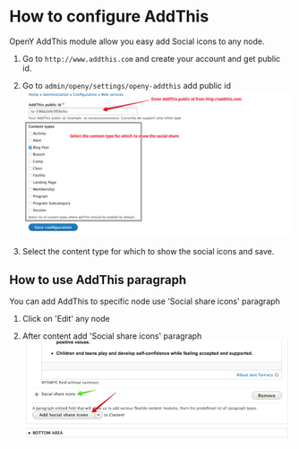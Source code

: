# How to configure AddThis

OpenY AddThis module allow you easy add Social icons to any node.

1. Go to `http://www.addthis.com` and create your account and get public id.

2. Go to `admin/openy/settings/openy-addthis` add public id
![Enter Public id](../assets/addthis.png)

3. Select the content type for which to show the social icons and save.

## How to use AddThis paragraph
You can add AddThis to specific node use 'Social share icons' paragraph

1. Click on 'Edit' any node

2. After content add 'Social share icons' paragraph
![Enter Public id](../assets/addthis_paragraph.png)
